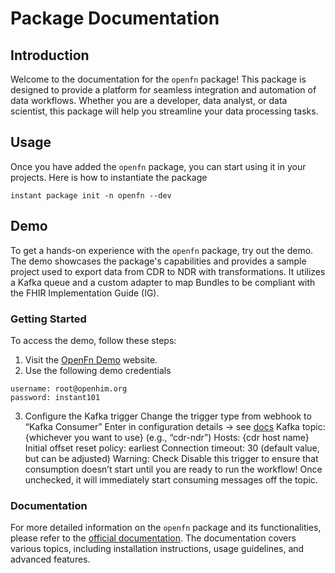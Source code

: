 # Package Documentation

## Introduction

Welcome to the documentation for the `openfn` package! This package is designed to provide a platform for seamless integration and automation of data workflows. Whether you are a developer, data analyst, or data scientist, this package will help you streamline your data processing tasks.

## Usage

Once you have added the `openfn` package, you can start using it in your projects. Here is how to instantiate the package

`instant package init -n openfn --dev`

## Demo

To get a hands-on experience with the `openfn` package, try out the demo. The demo showcases the package's capabilities and provides a sample project used to export data from CDR to NDR with transformations. It utilizes a Kafka queue and a custom adapter to map Bundles to be compliant with the FHIR Implementation Guide (IG).

### Getting Started

To access the demo, follow these steps:

1. Visit the [OpenFn Demo](http://localhost:4000) website.
2. Use the following demo credentials

```
username: root@openhim.org
password: instant101
```

3. Configure the Kafka trigger
   Change the trigger type from webhook to “Kafka Consumer”
   Enter in configuration details → see [docs](https://docs.google.com/document/d/1cefHnp6IS6zvFwqQs8EsMQo5D4npsoE-S33R4OBpQjI/edit?usp=sharing)
   Kafka topic: {whichever you want to use} (e.g., “cdr-ndr”)
   Hosts: {cdr host name}
   Initial offset reset policy: earliest
   Connection timeout: 30 (default value, but can be adjusted)
   Warning: Check Disable this trigger to ensure that consumption doesn’t start until you are ready to run the workflow! Once unchecked, it will immediately start consuming messages off the topic.

### Documentation

For more detailed information on the `openfn` package and its functionalities, please refer to the [official documentation](https://github.com/openfn/docs). The documentation covers various topics, including installation instructions, usage guidelines, and advanced features.
